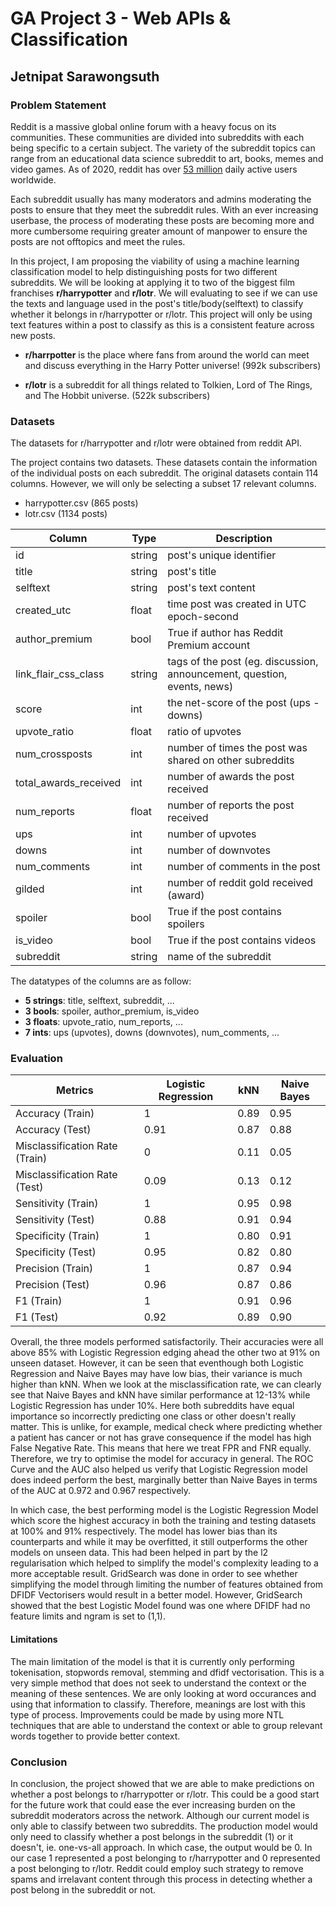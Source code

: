 # GA Project 3 - Web APIs & Classification
## Jetnipat Sarawongsuth 

### Problem Statement
Reddit is a massive global online forum with a heavy focus on its communities. These communities are divided into subreddits with each being specific to a certain subject. The variety of the subreddit topics can range from an educational data science subreddit to art, books, memes and video games. As of 2020, reddit has over [53 million](https://www.redditinc.com/) daily active users worldwide.

Each subreddit usually has many moderators and admins moderating the posts to ensure that they meet the subreddit rules. With an ever increasing userbase, the process of moderating these posts are becoming more and more cumbersome requiring greater amount of manpower to ensure the posts are not offtopics and meet the rules.

In this project, I am proposing the viability of using a machine learning classification model to help distinguishing posts for two different subreddits. We will be looking at applying it to two of the biggest film franchises **r/harrypotter** and **r/lotr**. We will evaluating to see if we can use the texts and language used in the post's title/body(selftext) to classify whether it belongs in r/harrypotter or r/lotr. This project will only be using text features within a post to classify as this is a consistent feature across new posts.

- **r/harrpotter** is the place where fans from around the world can meet and discuss everything in the Harry Potter universe! (992k subscribers)

- **r/lotr** is a subreddit for all things related to Tolkien, Lord of The Rings, and The Hobbit universe. (522k subscribers)

### Datasets
The datasets for r/harrypotter and r/lotr were obtained from reddit API.

The project contains two datasets. These datasets contain the information of the individual posts on each subreddit. The original datasets contain 114 columns. However, we will only be selecting a subset 17 relevant columns.
- harrypotter.csv (865 posts)
- lotr.csv (1134 posts)

| Column                | Type   | Description                                             |
|-----------------------|--------|---------------------------------------------------------|
| id                    | string | post's unique identifier                                |
| title                 | string | post's title                                            |
| selftext              | string | post's text content                                     |
| created_utc           | float  | time post was created in UTC epoch-second               |
| author_premium        | bool   | True if author has Reddit Premium account               |
| link_flair_css_class  | string | tags of the post (eg. discussion, announcement, question, events, news)        |
| score                 | int    | the net-score of the post (ups - downs)                 |
| upvote_ratio          | float  | ratio of upvotes                                        |
| num_crossposts        | int    | number of times the post was shared on other subreddits |
| total_awards_received | int    | number of awards the post received                      |
| num_reports           | float  | number of reports the post received                     |
| ups                   | int    | number of upvotes                                       |
| downs                 | int    | number of downvotes                                     |
| num_comments          | int    | number of comments in the post                          |
| gilded                | int    | number of reddit gold received (award)                  |
| spoiler               | bool   | True if the post contains spoilers                      |
| is_video              | bool   | True if the post contains videos                        |
| subreddit             | string | name of the subreddit                                   |

The datatypes of the columns are as follow:
- **5 strings**: title, selftext, subreddit, ...
- **3 bools**: spoiler, author_premium, is_video
- **3 floats**: upvote_ratio, num_reports, ...
- **7 ints**: ups (upvotes), downs (downvotes), num_comments, ...

### Evaluation

|          Metrics       | Logistic Regression | kNN | Naive Bayes |
|------------------------|---------------------|-----|-------------|
| Accuracy (Train) |          1         |  0.89   |       0.95      |
| Accuracy (Test)               |      0.91               |   0.87  |   0.88          |
| Misclassification Rate (Train)|         0            |   0.11  |    0.05         |
| Misclassification Rate (Test) |           0.09          |   0.13  |       0.12      |
| Sensitivity (Train)             |          1           |  0.95   |      0.98       |
| Sensitivity (Test)            |            0.88         |  0.91   |        0.94     |
| Specificity (Train)            |             1        |   0.80  |          0.91   |
| Specificity (Test)            |               0.95      |   0.82  |      0.80       |
| Precision (Train)              |              1       |    0.87 |        0.94     |
| Precision (Test)              |               0.96      |   0.87  |       0.86      |
| F1 (Train)                     |     1                |   0.91  |    0.96         |
| F1 (Test)                     |         0.92            |   0.89  |      0.90       |




Overall, the three models performed satisfactorily. Their accuracies were all above 85% with Logistic Regression edging ahead the other two at 91% on unseen dataset. However, it can be seen that eventhough both Logistic Regression and Naive Bayes may have low bias, their variance is much higher than kNN. When we look at the misclassification rate, we can clearly see that Naive Bayes and kNN have similar performance at 12-13% while Logistic Regression has under 10%. Here both subreddits have equal importance so incorrectly predicting one class or other doesn't really matter. This is unlike, for example, medical check where predicting whether a patient has cancer or not has grave consequence if the model has high False Negative Rate. This means that here we treat FPR and FNR equally. Therefore, we try to optimise the model for accuracy in general. The ROC Curve and the AUC also helped us verify that Logistic Regression model does indeed perform the best, marginally better than Naive Bayes in terms of the AUC at 0.972 and 0.967 respectively.

In which case, the best performing model is the Logistic Regression Model which score the highest accuracy in both the training and testing datasets at 100% and 91% respectively. The model has lower bias than its counterparts and while it may be overfitted, it still outperforms the other models on unseen data. This had been helped in part by the l2 regularisation which helped to simplify the model's complexity leading to a more acceptable result. GridSearch was done in order to see whether simplifying the model through limiting the number of features obtained from DFIDF Vectorisers would result in a better model. However, GridSearch showed that the best Logistic Model found was one where DFIDF had no feature limits and ngram is set to (1,1).



#### Limitations

The main limitation of the model is that it is currently only performing tokenisation, stopwords removal, stemming and dfidf vectorisation. This is a very simple method that does not seek to understand the context or the meaning of these sentences. We are only looking at word occurances and using that information to classify. Therefore, meanings are lost with this type of process. Improvements could be made by using more NTL techniques that are able to understand the context or able to group relevant words together to provide better context.

### Conclusion

In conclusion, the project showed that we are able to make predictions on whether a post belongs to r/harrypotter or r/lotr. This could be a good start for the future work that could ease the ever increasing burden on the subreddit moderators across the network. Although our current model is only able to classify between two subreddits. The production model would only need to classify whether a post belongs in the subreddit (1) or it doesn't, ie. one-vs-all approach. In which case, the output would be 0. In our case 1 represented a post belonging to r/harrypotter and 0 represented a post belonging to r/lotr. Reddit could employ such strategy to remove spams and irrelavant content through this process in detecting whether a post belong in the subreddit or not.






